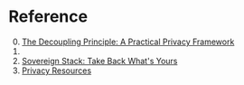 # Reference

0. [The Decoupling Principle: A Practical Privacy Framework](https://conferences.sigcomm.org/hotnets/2022/papers/hotnets22_schmitt.pdf)
0. [](https://selfprivacy.org/en/)
0. [Sovereign Stack: Take Back What's Yours](https://sovereignstack.tools/)
0. [Privacy Resources](https://sovereignstack.tools/privacy-resources/)

